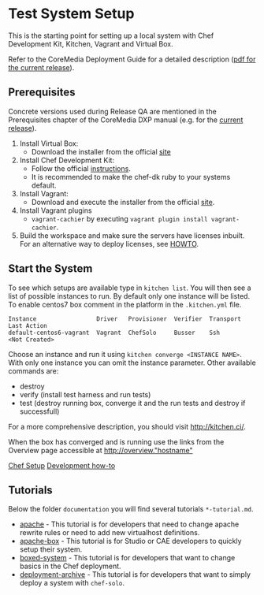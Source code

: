 Test System Setup
=================

This is the starting point for setting up a local system with Chef Development Kit, Kitchen, Vagrant and Virtual Box.

Refer to the CoreMedia Deployment Guide for a detailed description
([pdf for the current release](https://documentation.coremedia.com/dxp/current/manuals/deployment-en/deployment-en.pdf)).

Prerequisites
-------------

Concrete versions used during Release QA are mentioned in the Prerequisites chapter
of the CoreMedia DXP manual (e.g. for the [current release](https://documentation.coremedia.com/dxp/current/manuals/coremedia-en/webhelp/content/Prerequisites.html)).

1. Install Virtual Box:
      - Download the installer from the official [site](https://www.virtualbox.org/wiki/Downloads)
2. Install Chef Development Kit:  
      - Follow the official [instructions](https://docs.chef.io/install_dk.html).
      - It is recommended to make the chef-dk ruby to your systems default.
3. Install Vagrant:
      - Download and execute the installer from the official [site](https://www.vagrantup.com/).
4. Install Vagrant plugins 
      - `vagrant-cachier` by executing `vagrant plugin install vagrant-cachier`.
5. Build the workspace and make sure the servers have licenses inbuilt. For an alternative way to deploy licenses, see [HOWTO](#configure-licenses).

Start the System
----------------

To see which setups are available type in `kitchen list`. You will then see a list of possible instances to run. 
By default only one instance will be listed. To enable centos7 box comment in the platform in the `.kitchen.yml` file.

```
Instance                 Driver   Provisioner  Verifier  Transport  Last Action
default-centos6-vagrant  Vagrant  ChefSolo     Busser    Ssh        <Not Created>
```

Choose an instance and run it using `kitchen converge <INSTANCE NAME>`. With only one instance you can omit the instance parameter.
Other available commands are:

- destroy
- verify (install test harness and run tests)
- test (destroy running box, converge it and the run tests and destroy if successfull)

For a more comprehensive description, you should visit http://kitchen.ci/.

When the box has converged and is running use the links from the Overview page accessible at <http://overview."hostname">

[Chef Setup](./documentation/chef-setup.md)
[Development how-to](./documentation/how-to.md)                                                                                                      
                                                                                                     
Tutorials
---------

Below the folder `documentation` you will find several tutorials `*-tutorial.md`. 

* [apache](./documentation/apache-tutorial.md) - This tutorial is for developers that need to change apache rewrite rules or need to add new virtualhost definitions.
* [apache-box](./documentation/apache-box-tutorial.md) - This tutorial is for Studio or CAE developers to quickly setup their system.
* [boxed-system](./documentation/boxed-system-tutorial.md) - This tutorial is for developers that want to change basics in the Chef deployment.
* [deployment-archive](./documentation/deployment-archive-tutorial.md) - This tutorial is for developers that want to simply deploy a system with `chef-solo`.  
                                                                                                     